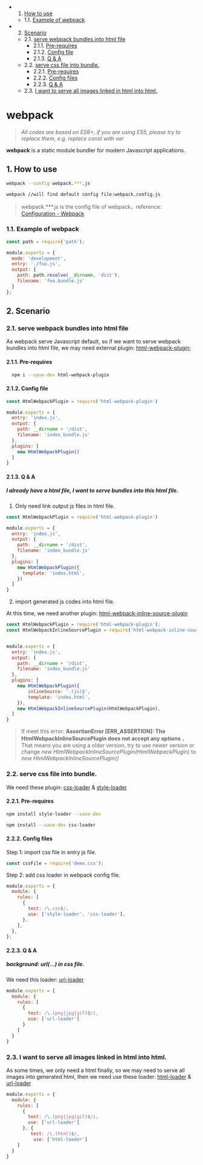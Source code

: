 * 1. [How to use](#Howtouse)
	* 1.1. [ Example of webpack](#Exampleofwebpack)
* 2. [ Scenario](#Scenario)
	* 2.1. [serve webpack bundles into html file](#servewebpackbundlesintohtmlfile)
		* 2.1.1. [Pre-requires](#Pre-requires)
		* 2.1.2. [Config file](#Configfile)
		* 2.1.3. [Q & A](#QA)
	* 2.2. [ serve css file into bundle.](#servecssfileintobundle.)
		* 2.2.1. [ Pre-requires](#Pre-requires-1)
		* 2.2.2. [Config files](#Configfiles)
		* 2.2.3. [ Q & A](#QA-1)
	* 2.3. [ I want to serve all images linked in html into html.](#Iwanttoserveallimageslinkedinhtmlintohtml.)

# webpack

> *All codes are based on ES6+, if you are using ES5, please try to replace them, e.g. replace const with var*

**webpack** is a static module bundler for modern Javascript applications.

##  1. <a name='Howtouse'></a>How to use

```sh
webpack --config webpack.***.js

webpack //will find default config file:webpack.config.js
```

> webpack.***.js is the config file of webpack，reference: [Configuration - Webpack](https://webpack.js.org/concepts/configuration/)

###  1.1. <a name='Exampleofwebpack'></a> Example of webpack

```javascript
const path = require('path');

module.exports = {
  mode: 'development',
  entry: './foo.js',
  output: {
    path: path.resolve(__dirname, 'dist'),
    filename: 'foo.bundle.js'
  }
};
```

##  2. <a name='Scenario'></a> Scenario

###  2.1. <a name='servewebpackbundlesintohtmlfile'></a>serve webpack bundles into html file

As webpack serve Javascript default, so if we want to serve webpack bundles into html file, we may need external plugin: [html-webpack-plugin](https://github.com/jantimon/html-webpack-plugin);

####  2.1.1. <a name='Pre-requires'></a>Pre-requires

```bash
  npm i --save-dev html-webpack-plugin
```

####  2.1.2. <a name='Configfile'></a>Config file

```javascript
const HtmlWebpackPlugin = require('html-webpack-plugin')

module.exports = {
  entry: 'index.js',
  output: {
    path: __dirname + '/dist',
    filename: 'index_bundle.js'
  },
  plugins: [
    new HtmlWebpackPlugin()
  ]
}
```

####  2.1.3. <a name='QA'></a>Q & A

##### I already have a html file, I want to serve bundles into this html file.

1. Only need link output js files in html file.

```javascript
const HtmlWebpackPlugin = require('html-webpack-plugin')

module.exports = {
  entry: 'index.js',
  output: {
    path: __dirname + '/dist',
    filename: 'index_bundle.js'
  },
  plugins: [
    new HtmlWebpackPlugin({
      template: 'index.html',
    })
  ]
}
```

2. import generated js codes into html file.

At this time, we need another plugin: [html-webpack-inline-source-plugin](https://github.com/DustinJackson/html-webpack-inline-source-plugin)

``` javascript
const HtmlWebpackPlugin = require('html-webpack-plugin');
const HtmlWebpackInlineSourcePlugin = require('html-webpack-inline-source-plugin');


module.exports = {
  entry: 'index.js',
  output: {
    path: __dirname + '/dist',
    filename: 'index_bundle.js'
  },
  plugins: [
    new HtmlWebpackPlugin({
        inlineSource: '.(js)$',
        template: 'index.html',
    }),
    new HtmlWebpackInlineSourcePlugin(HtmlWebpackPlugin),
  ]
}
```

> If meet this error: **AssertionError [ERR_ASSERTION]: The HtmlWebpackInlineSourcePlugin does not accept any options** ， That means you are using a older version, try to use newer version or change *new HtmlWebpackInlineSourcePlugin(HtmlWebpackPlugin)* to *new HtmlWebpackInlineSourcePlugin()*

###  2.2. <a name='servecssfileintobundle.'></a> serve css file into bundle.

We need these plugin: [css-loader](https://github.com/webpack-contrib/css-loader)  & [style-loader](https://github.com/webpack-contrib/style-loader)

####  2.2.1. <a name='Pre-requires-1'></a> Pre-requires

```bash
npm install style-loader --save-dev

npm install --save-dev css-loader
```

####  2.2.2. <a name='Configfiles'></a>Config files

Step 1: import css file in entry js file.

```javascript
const cssFile = require('demo.css');
```

Step 2: add css loader in webpack config file.

```javascript
module.exports = {
  module: {
    rules: [
      {
        test: /\.css$/,
        use: ['style-loader', 'css-loader'],
      },
    ],
  },
};
```

####  2.2.3. <a name='QA-1'></a> Q & A

##### *background: url(...)* in css file.

We need this loader: [url-loader](https://github.com/webpack-contrib/url-loader)

```javascript
module.exports = {
  module: {
    rules: [
      {
        test: /\.(png|jpg|gif)$/i,
        use: ['url-loader']
      }
    ]
  }
}
```

###  2.3. <a name='Iwanttoserveallimageslinkedinhtmlintohtml.'></a> I want to serve all images linked in html into html.

As some times, we only need a html finally, so we may need to serve all images into generated html, then we need use these loader: [html-loader](https://github.com/webpack-contrib/html-loader) & [url-loader](https://github.com/webpack-contrib/url-loader)

```javascript
module.exports = {
  module: {
    rules: [
      {
        test: /\.(png|jpg|gif)$/i,
        use: ['url-loader']
      }, {
         test: /\.(html)$/,
          use: ['html-loader']
    ]
  }
}
```